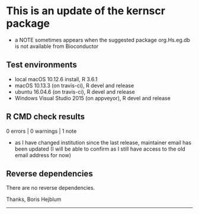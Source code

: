 # This is an update of the kernscr package  
* a NOTE sometimes appears when the suggested package org.Hs.eg.db is not available 
from Bioconductor

## Test environments  
* local macOS 10.12.6 install, R 3.6.1
* macOS 10.13.3 (on travis-ci), R devel and release
* ubuntu 16.04.6 (on travis-ci), R devel and release
* Windows Visual Studio 2015 (on appveyor), R devel and release

## R CMD check results  
0 errors | 0 warnings | 1 note

* as I have changed institution since the last release, maintainer email has been
updated (I will be able to confirm as I still have access to the old email address
for now)

## Reverse dependencies  
There are no reverse dependencies.

Thanks, Boris Hejblum

---
